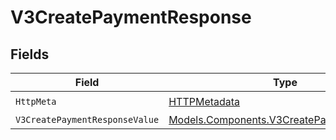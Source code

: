 # V3CreatePaymentResponse


## Fields

| Field                                                                                           | Type                                                                                            | Required                                                                                        | Description                                                                                     |
| ----------------------------------------------------------------------------------------------- | ----------------------------------------------------------------------------------------------- | ----------------------------------------------------------------------------------------------- | ----------------------------------------------------------------------------------------------- |
| `HttpMeta`                                                                                      | [HTTPMetadata](../../Models/Components/HTTPMetadata.md)                                         | :heavy_check_mark:                                                                              | N/A                                                                                             |
| `V3CreatePaymentResponseValue`                                                                  | [Models.Components.V3CreatePaymentResponse](../../Models/Components/V3CreatePaymentResponse.md) | :heavy_minus_sign:                                                                              | Created                                                                                         |